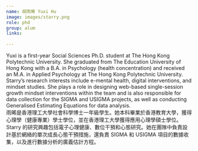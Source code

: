 ```yaml
---
name: 胡雨晞 Yuxi Hu
image: images/starry.png
role: phd
group: alum
links:
  
---
```


Yuxi is a first-year Social Sciences Ph.D. student at The Hong Kong Polytechnic University. She graduated from The Education University of Hong Kong with a B.A. in Psychology (health concentration) and received an M.A. in Applied Psychology at The Hong Kong Polytechnic University. Starry’s research interests include e-mental health, digital interventions, and mindset studies. She plays a role in designing web-based single-session growth mindset interventions within the team and is also responsible for data collection for the SIGMA and USIGMA projects, as well as conducting Generalised Estimating Equations for data analysis.<br/>
雨晞是香港理工大學社會科學博士一年級學生。她本科畢業於香港教育大學，獲得心理學（健康專業）學士學位，並在香港理工大學獲得應用心理學碩士學位。Starry 的研究興趣包括電子心理健康、數位干預和心態研究。她在團隊中負責設計基於網絡的單次成長心態干預措施，還負責 SIGMA 和 USIGMA 項目的數據收集，以及進行數據分析的廣義估計方程。